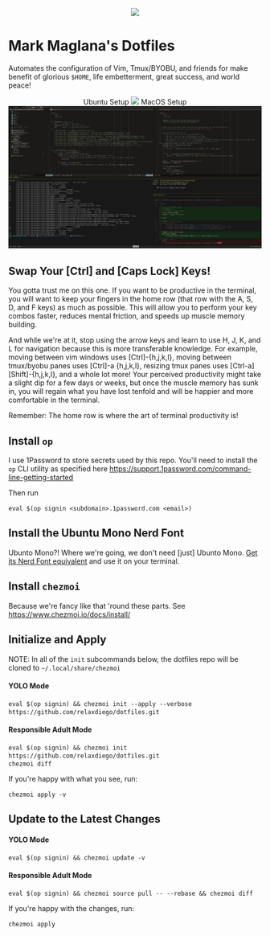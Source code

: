 <p align="center">
  <img src="https://raw.githubusercontent.com/relaxdiego/dotfiles/main/logo.png">
</p>


Mark Maglana's Dotfiles
=======================

Automates the configuration of Vim, Tmux/BYOBU, and friends for make benefit
of glorious `$HOME`, life embetterment, great success, and world peace!

<p align="center">
  Ubuntu Setup
  <img src="https://raw.githubusercontent.com/relaxdiego/dotfiles/main/screenshot-ubuntu.png">
  MacOS Setup
  <img src="https://raw.githubusercontent.com/relaxdiego/dotfiles/main/screenshot-macos.png">
</p>


## Swap Your [Ctrl] and [Caps Lock] Keys!

You gotta trust me on this one. If you want to be productive in the terminal,
you will want to keep your fingers in the home row (that row with the A, 
S, D, and F keys) as much as possible. This will allow you to perform your key combos
faster, reduces mental friction, and speeds up muscle memory building.

And while we're at it, stop using the arrow keys and learn to use H, J, K, and L
for navigation because this is more transferable knowledge. For example, moving
between vim windows uses [Ctrl]-{h,j,k,l}, moving between tmux/byobu panes uses
[Ctrl]-a {h,j,k,l}, resizing tmux panes uses [Ctrl-a] [Shift]-{h,j,k,l}, and
a whole lot more! Your perceived productivity might take a slight dip for a few
days or weeks, but once the muscle memory has sunk in, you will regain what you
have lost tenfold and will be happier and more comfortable in the terminal.

Remember: The home row is where the art of terminal productivity is!

## Install `op`

I use 1Password to store secrets used by this repo. You'll need to install the
`op` CLI utility as specified here https://support.1password.com/command-line-getting-started

Then run

```
eval $(op signin <subdomain>.1password.com <email>)
```


## Install the Ubuntu Mono Nerd Font

Ubunto Mono?! Where we're going, we don't need [just] Ubunto Mono.
[Get its Nerd Font equivalent](https://github.com/ryanoasis/nerd-fonts/releases/download/v2.1.0/UbuntuMono.zip)
and use it on your terminal.


## Install `chezmoi`

Because we're fancy like that 'round these parts.
See https://www.chezmoi.io/docs/install/


## Initialize and Apply

NOTE: In all of the `init` subcommands below, the dotfiles repo will be cloned
      to `~/.local/share/chezmoi`

#### YOLO Mode

```
eval $(op signin) && chezmoi init --apply --verbose https://github.com/relaxdiego/dotfiles.git
```

#### Responsible Adult Mode

```
eval $(op signin) && chezmoi init https://github.com/relaxdiego/dotfiles.git
chezmoi diff
```

If you're happy with what you see, run:

```
chezmoi apply -v
```


## Update to the Latest Changes

#### YOLO Mode

```
eval $(op signin) && chezmoi update -v
```

#### Responsible Adult Mode

```
eval $(op signin) && chezmoi source pull -- --rebase && chezmoi diff
```

If you're happy with the changes, run:

```
chezmoi apply
```
